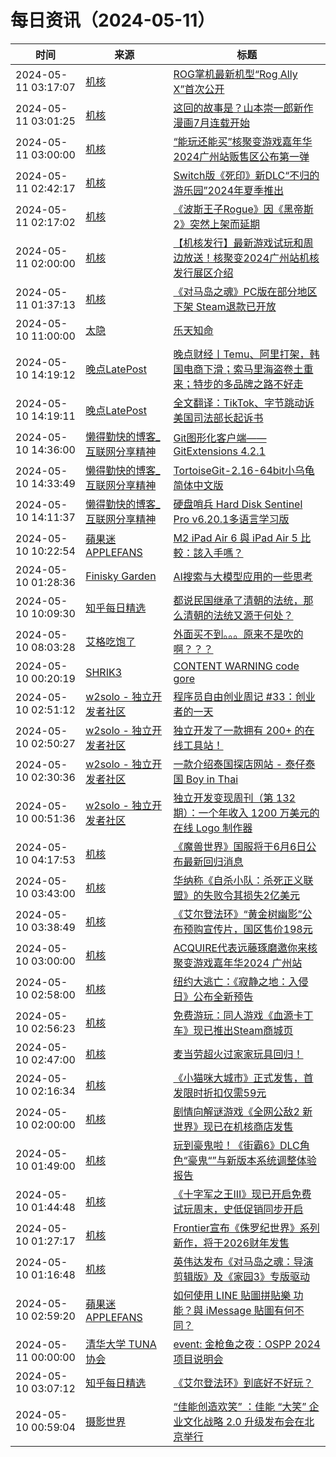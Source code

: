 ﻿# 每日资讯（2024-05-11）

|时间|来源|标题|
|---|---|---|
|2024-05-11 03:17:07|[机核](https://www.gcores.com/rss)|[ROG掌机最新机型“Rog Ally X”首次公开](https://www.gcores.com/articles/181647)|
|2024-05-11 03:01:25|[机核](https://www.gcores.com/rss)|[这回的故事是？山本崇一郎新作漫画7月连载开始](https://www.gcores.com/articles/181644)|
|2024-05-11 03:00:00|[机核](https://www.gcores.com/rss)|[“能玩还能买”核聚变游戏嘉年华2024广州站贩售区公布第一弹](https://www.gcores.com/articles/181533)|
|2024-05-11 02:42:17|[机核](https://www.gcores.com/rss)|[Switch版《死印》新DLC“不归的游乐园”2024年夏季推出](https://www.gcores.com/articles/181643)|
|2024-05-11 02:17:02|[机核](https://www.gcores.com/rss)|[《波斯王子Rogue》因《黑帝斯2》突然上架而延期](https://www.gcores.com/articles/181641)|
|2024-05-11 02:00:00|[机核](https://www.gcores.com/rss)|[【机核发行】最新游戏试玩和周边放送！核聚变2024广州站机核发行展区介绍](https://www.gcores.com/articles/181396)|
|2024-05-11 01:37:13|[机核](https://www.gcores.com/rss)|[《对马岛之魂》PC版在部分地区下架 Steam退款已开放](https://www.gcores.com/articles/181640)|
|2024-05-10 11:00:00|[太隐](https://wangyurui.com/feed.xml)|[乐天知命](https://wangyurui.com/posts/le-tian-zhi-ming-634bc415)|
|2024-05-10 14:19:12|[晚点LatePost](https://feedpress.me/wx-postlate)|[​晚点财经丨Temu、阿里打架，韩国电商下滑；索马里海盗卷土重来；特步的多品牌之路不好走](http://mp.weixin.qq.com/s?__biz=MzU3Mjk1OTQ0Ng%3D%3D&mid=2247515858&idx=3&sn=e6d8ec7be8bcf14768f7e29b88fff4c0)|
|2024-05-10 14:19:11|[晚点LatePost](https://feedpress.me/wx-postlate)|[全文翻译：TikTok、字节跳动诉美国司法部长起诉书](http://mp.weixin.qq.com/s?__biz=MzU3Mjk1OTQ0Ng%3D%3D&mid=2247515858&idx=2&sn=3c38ce307492e080b5a9bf0893c8924c)|
|2024-05-10 14:36:00|[懒得勤快的博客_互联网分享精神](https://masuit.com/rss)|[Git图形化客户端——GitExtensions 4.2.1](https://masuit.com/2183)|
|2024-05-10 14:33:49|[懒得勤快的博客_互联网分享精神](https://masuit.com/rss)|[TortoiseGit-2.16-64bit小乌龟简体中文版](https://masuit.com/1750)|
|2024-05-10 14:11:37|[懒得勤快的博客_互联网分享精神](https://masuit.com/rss)|[硬盘哨兵 Hard Disk Sentinel Pro v6.20.1多语言学习版](https://masuit.com/1503)|
|2024-05-10 10:22:54|[蘋果迷 APPLEFANS](https://applefans.today/feed/)|[M2 iPad Air 6 與 iPad Air 5 比較：該入手嗎？](https://applefans.today/2024-05-m2-ipad-air-m1-ipad-air-compare/)|
|2024-05-10 01:28:36|[Finisky Garden](https://finisky.github.io/atom.xml)|[AI搜索与大模型应用的一些思考](https://finisky.github.io/thoughts-on-ai-search-and-llm-applications/)|
|2024-05-10 10:09:30|[知乎每日精选](https://www.zhihu.com/rss)|[都说民国继承了清朝的法统，那么清朝的法统又源于何处？](http://www.zhihu.com/question/655546193/answer/3493810288?utm_campaign=rss&utm_medium=rss&utm_source=rss&utm_content=title)|
|2024-05-10 08:03:28|[艾格吃饱了](https://feedpress.me/wx-aigechibaole)|[外面买不到。。。原来不是吹的啊？？？](http://mp.weixin.qq.com/s?__biz=MjM5NTYxODQyMA%3D%3D&mid=2653452621&idx=1&sn=02812a1fa952c957fe856e6c099381af)|
|2024-05-10 00:20:19|[SHRIK3](https://shrik3.com/index.xml)|[ CONTENT WARNING code gore](https://shrik3.com/code_gore/)|
|2024-05-10 02:51:12|[w2solo - 独立开发者社区](https://w2solo.com/topics/feed)|[程序员自由创业周记 #33：创业者的一天](https://w2solo.com/topics/4609)|
|2024-05-10 02:50:27|[w2solo - 独立开发者社区](https://w2solo.com/topics/feed)|[独立开发了一款拥有 200+ 的在线工具站！](https://w2solo.com/topics/4608)|
|2024-05-10 02:30:36|[w2solo - 独立开发者社区](https://w2solo.com/topics/feed)|[一款介绍泰国探店网站 - 泰仔泰国 Boy in Thai ](https://w2solo.com/topics/4607)|
|2024-05-10 00:51:36|[w2solo - 独立开发者社区](https://w2solo.com/topics/feed)|[独立开发变现周刊（第 132 期）：一个年收入 1200 万美元的在线 Logo 制作器](https://w2solo.com/topics/4606)|
|2024-05-10 04:17:53|[机核](https://www.gcores.com/rss)|[《魔兽世界》国服将于6月6日公布最新回归消息](https://www.gcores.com/articles/181594)|
|2024-05-10 03:43:00|[机核](https://www.gcores.com/rss)|[华纳称《自杀小队：杀死正义联盟》的失败令其损失2亿美元](https://www.gcores.com/articles/181584)|
|2024-05-10 03:38:49|[机核](https://www.gcores.com/rss)|[《艾尔登法环》“黄金树幽影”公布预购宣传片，国区售价198元](https://www.gcores.com/articles/181588)|
|2024-05-10 03:00:00|[机核](https://www.gcores.com/rss)|[ACQUIRE代表远藤琢磨邀你来核聚变游戏嘉年华2024 广州站](https://www.gcores.com/articles/181531)|
|2024-05-10 02:58:00|[机核](https://www.gcores.com/rss)|[纽约大逃亡：《寂静之地：入侵日》公布全新预告](https://www.gcores.com/articles/181580)|
|2024-05-10 02:56:23|[机核](https://www.gcores.com/rss)|[免费游玩：同人游戏《血源卡丁车》现已推出Steam商城页](https://www.gcores.com/articles/181583)|
|2024-05-10 02:47:00|[机核](https://www.gcores.com/rss)|[麦当劳超火过家家玩具回归！](https://www.gcores.com/articles/181569)|
|2024-05-10 02:16:34|[机核](https://www.gcores.com/rss)|[《小猫咪大城市》正式发售，首发限时折扣仅需59元](https://www.gcores.com/articles/181581)|
|2024-05-10 02:00:00|[机核](https://www.gcores.com/rss)|[剧情向解谜游戏《全网公敌2 新世界》现已在机核商店发售](https://www.gcores.com/articles/181573)|
|2024-05-10 01:49:00|[机核](https://www.gcores.com/rss)|[玩到豪鬼啦！《街霸6》DLC角色“豪鬼“”与新版本系统调整体验报告](https://www.gcores.com/videos/181545)|
|2024-05-10 01:44:48|[机核](https://www.gcores.com/rss)|[《十字军之王III》现已开启免费试玩周末，史低促销同步开启](https://www.gcores.com/articles/181578)|
|2024-05-10 01:27:17|[机核](https://www.gcores.com/rss)|[Frontier宣布《侏罗纪世界》系列新作，将于2026财年发售](https://www.gcores.com/articles/181577)|
|2024-05-10 01:16:48|[机核](https://www.gcores.com/rss)|[英伟达发布《对马岛之魂：导演剪辑版》及《家园3》专版驱动](https://www.gcores.com/articles/181576)|
|2024-05-10 02:59:20|[蘋果迷 APPLEFANS](https://applefans.today/feed/)|[如何使用 LINE 貼圖拼貼樂 功能？與 iMessage 貼圖有何不同？](https://applefans.today/2024-05-line-new-features/)|
|2024-05-11 00:00:00|[清华大学 TUNA 协会](https://tuna.moe/feed.xml)|[event: 金枪鱼之夜：OSPP 2024 项目说明会](https://tuna.moe/event/2024/ospp2024/)|
|2024-05-10 03:07:12|[知乎每日精选](https://www.zhihu.com/rss)|[《艾尔登法环》到底好不好玩？](http://www.zhihu.com/question/518718046/answer/3460213728?utm_campaign=rss&utm_medium=rss&utm_source=rss&utm_content=title)|
|2024-05-10 00:59:04|[摄影世界](https://feedx.net/rss/photoworld.xml)|[“佳能创造欢笑” ：佳能 “大笑” 企业文化战略 2.0 升级发布会在北京举行](https://www.photoworld.com.cn/post/176723)|
